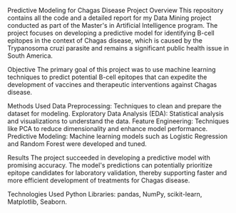 Predictive Modeling for Chagas Disease
Project Overview
This repository contains all the code and a detailed report for my Data Mining project conducted as part of the Master's in Artificial Intelligence program. The project focuses on developing a predictive model for identifying B-cell epitopes in the context of Chagas disease, which is caused by the Trypanosoma cruzi parasite and remains a significant public health issue in South America.

Objective
The primary goal of this project was to use machine learning techniques to predict potential B-cell epitopes that can expedite the development of vaccines and therapeutic interventions against Chagas disease.

Methods Used
Data Preprocessing: Techniques to clean and prepare the dataset for modeling.
Exploratory Data Analysis (EDA): Statistical analysis and visualizations to understand the data.
Feature Engineering: Techniques like PCA to reduce dimensionality and enhance model performance.
Predictive Modeling: Machine learning models such as Logistic Regression and Random Forest were developed and tuned.

Results
The project succeeded in developing a predictive model with promising accuracy. The model's predictions can potentially prioritize epitope candidates for laboratory validation, thereby supporting faster and more efficient development of treatments for Chagas disease.

Technologies Used
Python
Libraries: pandas, NumPy, scikit-learn, Matplotlib, Seaborn.


